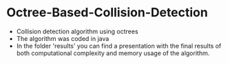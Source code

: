 # Octree-Based-Collision-Detection
- Collision detection algorithm using octrees
- The algorithm was coded in java
- In the folder 'results' you can find a presentation with the final results of both computational complexity and memory usage of the algorithm. 
